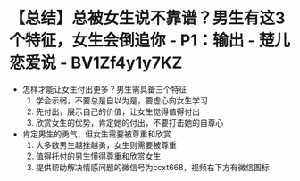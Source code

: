 # 【总结】总被女生说不靠谱？男生有这3个特征，女生会倒追你 - P1：输出 - 楚儿恋爱说 - BV1Zf4y1y7KZ

-   怎样才能让女生付出更多？男生需具备三个特征
    1.  学会示弱，不要总是自以为是，要虚心向女生学习
    2.  先付出，展示自己的价值，让女生觉得值得付出
    3.  欣赏女生的优势，肯定她的付出，不要打击她的自尊心
-   肯定男生的勇气，但女生需要被尊重和欣赏
    1.  大多数男生越挫越勇，女生则需要被尊重
    2.  值得托付的男生懂得尊重和欣赏女生
    3.  提供帮助解决情感问题的微信号为ccxt668，视频右下方有微信图标
